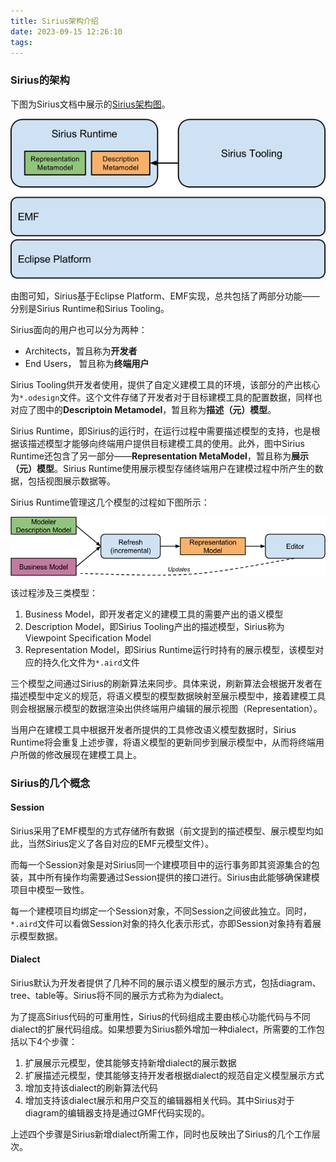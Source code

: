 ```yaml
---
title: Sirius架构介绍
date: 2023-09-15 12:26:10
tags:
---
```


### Sirius的架构

下图为Sirius文档中展示的[Sirius架构图](https://eclipse.dev/sirius/doc/developer/Architecture_Overview.html)。

![](2023-09-15-Sirius架构介绍/Sirius_High-Level_Architecture_Overview.png)

由图可知，Sirius基于Eclipse Platform、EMF实现，总共包括了两部分功能——分别是Sirius Runtime和Sirius Tooling。

Sirius面向的用户也可以分为两种：

* Architects，暂且称为**开发者**
* End Users， 暂且称为**终端用户**

Sirius Tooling供开发者使用，提供了自定义建模工具的环境，该部分的产出核心为`*.odesign`文件。这个文件存储了开发者对于目标建模工具的配置数据，同样也对应了图中的**Descriptoin Metamodel**，暂且称为**描述（元）模型**。

Sirius Runtime，即Sirius的运行时，在运行过程中需要描述模型的支持，也是根据该描述模型才能够向终端用户提供目标建模工具的使用。此外，图中Sirius Runtime还包含了另一部分——**Representation MetaModel**，暂且称为**展示（元）模型**。Sirius Runtime使用展示模型存储终端用户在建模过程中所产生的数据，包括视图展示数据等。

Sirius Runtime管理这几个模型的过程如下图所示：

![](2023-09-15-Sirius架构介绍/Sirius_Representation_Refresh-Sync.png)

该过程涉及三类模型：

1. Business Model，即开发者定义的建模工具的需要产出的语义模型
2. Description Model，即Sirius Tooling产出的描述模型，Sirius称为Viewpoint Specification Model
3. Representation Model，即Sirius Runtime运行时持有的展示模型，该模型对应的持久化文件为`*.aird`文件

三个模型之间通过Sirius的刷新算法来同步。具体来说，刷新算法会根据开发者在描述模型中定义的规范，将语义模型的模型数据映射至展示模型中，接着建模工具则会根据展示模型的数据渲染出供终端用户编辑的展示视图（Representation）。

当用户在建模工具中根据开发者所提供的工具修改语义模型数据时，Sirius Runtime将会重复上述步骤，将语义模型的更新同步到展示模型中，从而将终端用户所做的修改展现在建模工具上。

### Sirius的几个概念

#### Session

Sirius采用了EMF模型的方式存储所有数据（前文提到的描述模型、展示模型均如此，当然Sirius定义了各自对应的EMF元模型文件）。

而每一个Session对象是对Sirius同一个建模项目中的运行事务即其资源集合的包装，其中所有操作均需要通过Session提供的接口进行。Sirius由此能够确保建模项目中模型一致性。

每一个建模项目均绑定一个Session对象，不同Session之间彼此独立。同时，`*.aird`文件可以看做Session对象的持久化表示形式，亦即Session对象持有着展示模型数据。

#### Dialect

Sirius默认为开发者提供了几种不同的展示语义模型的展示方式，包括diagram、tree、table等。Sirius将不同的展示方式称为为dialect。

为了提高Sirius代码的可重用性，Sirius的代码组成主要由核心功能代码与不同dialect的扩展代码组成。如果想要为Sirius额外增加一种dialect，所需要的工作包括以下4个步骤：

1. 扩展展示元模型，使其能够支持新增dialect的展示数据
2. 扩展描述元模型，使其能够支持开发者根据dialect的规范自定义模型展示方式
3. 增加支持该dialect的刷新算法代码
4. 增加支持该dialect展示和用户交互的编辑器相关代码。其中Sirius对于diagram的编辑器支持是通过GMF代码实现的。

上述四个步骤是Sirius新增dialect所需工作，同时也反映出了Sirius的几个工作层次。